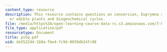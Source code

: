 ```yaml
---
content_type: resource
description: This resource contains questions on conversion, Euprymna scolopes, trees
  or edible plants and biogeochemical cycles.
file: /media/https%3A/open-learning-course-data-rc.s3.amazonaws.com/7-014-introductory-biology-spring-2005/de5522dd1b9afbe47c9d0659db24fc98_ps5q.pdf
file_type: application/pdf
resourcetype: Document
title: ps5q.pdf
uid: de5522dd-1b9a-fbe4-7c9d-0659db24fc98
---
```

